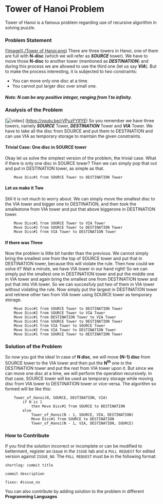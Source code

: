 # Tower of Hanoi Problem
Tower of Hanoi is a famous problem regarding use of recursive algorithm in solving puzzle.

### Problem Statement
[![image](./Tower of Hanoi.png)](https://en.wikipedia.org/wiki/Tower_of_Hanoi)
There are three towers in Hanoi, one of them are full with **N-disc** (which we will refer as _**SOURCE**_ tower). We have to move those **N-disc** to another tower (mentioned as _**DESTINATION**_) and during this process we are allowed to use the third one (let us say _**VIA**_). But to make the process interesting, it is subjected to two constraints:
* You can move only one disc at a time.
* You cannot put larger disc over small one.

##### Note: N can be any positive integer, ranging from 1 to infinity.

### Analysis of the Problem
[![video](http://www.iros2012.org/site/sites/default/files/imgs/iros2012_TowerOfHanoiProblem.png)] (https://youtu.be/rVPuzFYlfYE)
So you remember we have three towers, namely _**SOURCE**_ Tower, _**DESTINATION**_ Tower and _**VIA**_ Tower. We have to take all the disc from SOURCE and put them to DESTINATION and can use VIA as temporary storage to maintain the given constraints.

#### Trivial Case: One disc in SOURCE tower
Okay let us solve the simplest version of the problem, the trivial case. What if there is only one disc in SOURCE tower? Then we can simply pop that out and put in DESTINATION tower, as simple as that.
```
    Move Disc#1 from SOURCE Tower to DESTINATION Tower
```

#### Let us make it Two
Still it is not much to worry about. We can simply move the smallest disc to the VIA tower and bigger one to DESTINATION, and then took the smallestone from VIA tower and put that above biggerone in DESTINATION tower.
```
    Move Disc#1 from SOURCE Tower to VIA Tower
    Move Disc#2 from SOURCE Tower to DESTINATION Tower
    Move Disc#1 from VIA Tower to DESTINATION Tower
```

#### If there was Three
Now the problem is little bit harder than the previous. We cannot simply bring the smallest one from the top of SOURCE tower and put that in DESTINATION tower, because this will violate the rule. Then how could we solve it? Wait a minute, we have VIA tower in our hand right! So we can simply put the smallest one in DESTINATION tower and put the middle one in VIA tower and again bring the smallest one from DESTINATION tower and put that into VIA tower. So we can succesfuly put two of them in VIA tower without violating the rule. Now simply put the largest in DESTINATION tower and retrieve other two from VIA tower using SOURCE tower as temporary storage.
```
    Move Disc#1 from SOURCE Tower to DESTINATION Tower
    Move Disc#2 from SOURCE Tower to VIA Tower
    Move Disc#1 from DESTINATION Tower to VIA Tower
    Move Disc#3 from SOURCE Tower to DESTINATION Tower
    Move Disc#1 from VIA Tower to SOURCE Tower
    Move Disc#2 from VIA Tower to DESTINATION Tower
    Move Disc#1 from SOURCE Tower to DESTINATION Tower
```

### Solution of the Problem
So now you got the idea! In case of **N disc**, we will move **(N-1) disc** from SOURCE tower to the VIA tower and then put the **N<sup>th</sup>** one in the DESTINATION tower and put the rest from VIA tower upon it. But since we can move one disc at a time, we will perform the operation recursively. In that case, SOURCE tower will be used as temporary storage while moving disc from VIA tower to DESTINATION tower or vice-versa.
The algorithm so formed will be like this:
```
    Tower_of_Hanoi(N, SOURCE, DESTINATION, VIA)
        if N is 1
            then Move Disc#1 from SOURCE to DESTINATION
        else
            Tower_of_Hanoi(N - 1, SOURCE, VIA, DESTINATION)
            Move Disc#1 from SOURCE to DESTINATION
            Tower_of_Hanoi(N - 1, VIA, DESTINATION, SOURCE)
```

### How to Contribute
If you find the solution incorrect or incomplete or can be modified to betterment, register an issue in the `ISSUE` tab and a `PULL REQUEST` for edited version against `ISSUE_NO`. The `PULL REQUEST` must be in the following format:
```
shortlog: commit title

commit description

fixes: #issue_no
```
You can also contribute by adding solution to the problem in different **Programming Languages**